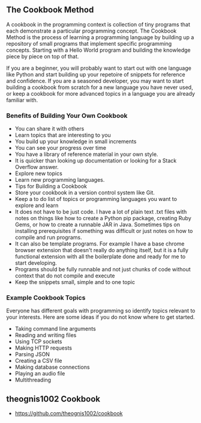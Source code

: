 ## The Cookbook Method

A cookbook in the programming context is collection of tiny programs that each demonstrate a particular programming concept. The Cookbook Method is the process of learning a programming language by building up a repository of small programs that implement specific programming concepts. Starting with a Hello World program and building the knowledge piece by piece on top of that.

If you are a beginner, you will probably want to start out with one language like Python and start building up your repetoire of snippets for reference and confidence. If you are a seasoned developer, you may want to start building a cookbook from scratch for a new language you have never used, or keep a cookbook for more advanced topics in a language you are already familiar with.

### Benefits of Building Your Own Cookbook

-   You can share it with others
-   Learn topics that are interesting to you
-   You build up your knowledge in small increments
-   You can see your progress over time
-   You have a library of reference material in your own style.
-   It is quicker than looking up documentation or looking for a Stack Overflow answer.
-   Explore new topics
-   Learn new programming languages.
-   Tips for Building a Cookbook
-   Store your cookbook in a version control system like Git.
-   Keep a to do list of topics or programming languages you want to explore and learn
-   It does not have to be just code. I have a lot of plain text .txt files with notes on things like how to create a Python pip package, creating Ruby Gems, or how to create a runnable JAR in Java. Sometimes tips on installing prerequisites if something was difficult or just notes on how to compile and run programs.
-   It can also be template programs. For example I have a base chrome browser extension that doesn't really do anything itself, but it is a fully functional extension with all the boilerplate done and ready for me to start developing.
-   Programs should be fully runnable and not just chunks of code without context that do not compile and execute
-   Keep the snippets small, simple and to one topic

### Example Cookbook Topics

Everyone has different goals with programming so identify topics relevant to your interests. Here are some ideas if you do not know where to get started.

-   Taking command line arguments
-   Reading and writing files
-   Using TCP sockets
-   Making HTTP requests
-   Parsing JSON
-   Creating a CSV file
-   Making database connections
-   Playing an audio file
-   Multithreading

## theognis1002 Cookbook

-   https://github.com/theognis1002/cookbook
